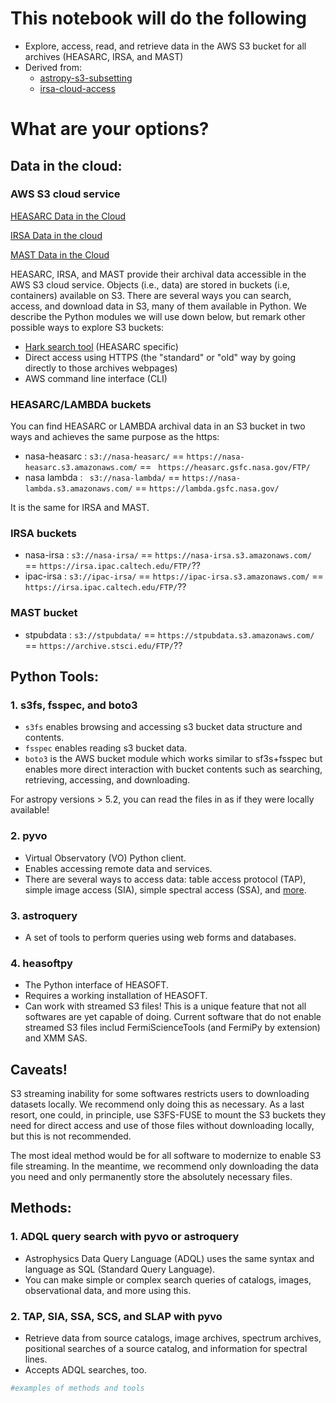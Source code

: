 # This notebook will do the following

* Explore, access, read, and retrieve data in the AWS S3 bucket for all archives (HEASARC, IRSA, and MAST)
* Derived from: 
    * <a href="https://github.com/nasa-fornax/fornax-s3-subsets/blob/main/notebooks/astropy-s3-subsetting-demo.ipynb">astropy-s3-subsetting</a>
    * <a href="https://caltech-ipac.github.io/irsa-tutorials/tutorials/cloud_access/cloud-access-intro.html">irsa-cloud-access</a>

# What are your options? 

## Data in the cloud:
### AWS S3 cloud service
   <a href="https://heasarc.gsfc.nasa.gov/docs/archive/cloud.html">HEASARC Data in the Cloud</a>
   
   <a href="https://irsa.ipac.caltech.edu/cloud_access/">IRSA Data in the cloud</a>
   
   <a href="https://outerspace.stsci.edu/display/MASTDOCS/Public+AWS+Data"> MAST Data in the Cloud</a>
   
HEASARC, IRSA, and MAST provide their archival data accessible in the AWS S3 cloud service. Objects (i.e., data) are stored in buckets (i.e, containers) available on S3.  There are several ways you can search, access, and download data in S3, many of them available in Python. We describe the Python modules we will use down below, but remark other possible ways to explore S3 buckets:
* <a href="https://heasarc.gsfc.nasa.gov/docs/archive/cloud/hark.html">Hark search tool</a> (HEASARC specific)
* Direct access using HTTPS (the "standard" or "old" way by going directly to those archives webpages)
* AWS command line interface (CLI)

### HEASARC/LAMBDA buckets
You can find HEASARC or LAMBDA archival data in an S3 bucket in two ways and achieves the same purpose as the https:
* nasa-heasarc : ``s3://nasa-heasarc/`` == ``https://nasa-heasarc.s3.amazonaws.com/`` == `` https://heasarc.gsfc.nasa.gov/FTP/``
* nasa lambda : `` s3://nasa-lambda/`` == ``https://nasa-lambda.s3.amazonaws.com/`` == ``https://lambda.gsfc.nasa.gov/``

It is the same for IRSA and MAST.

### IRSA buckets
* nasa-irsa : ``s3://nasa-irsa/`` == ``https://nasa-irsa.s3.amazonaws.com/`` == ``https://irsa.ipac.caltech.edu/FTP/``??
* ipac-irsa : ``s3://ipac-irsa/`` == ``https://ipac-irsa.s3.amazonaws.com/`` == ``https://irsa.ipac.caltech.edu/FTP/``??


### MAST bucket
* stpubdata : ``s3://stpubdata/`` == ``https://stpubdata.s3.amazonaws.com/`` == ``https://archive.stsci.edu/FTP/``??

##  Python Tools: 
### 1. s3fs, fsspec, and boto3

* ``s3fs`` enables browsing and accessing s3 bucket data structure and contents. 
* ``fsspec`` enables reading s3 bucket data.
* ``boto3`` is the AWS bucket module which works similar to sf3s+fsspec but enables more direct interaction with bucket contents such as searching, retrieving, accessing, and downloading. 
    
For astropy versions > 5.2, you can read the files in as if they were locally available!   

### 2. pyvo
* Virtual Observatory (VO) Python client.
* Enables accessing remote data and services.
* There are several ways to access data: table access protocol (TAP), simple image access (SIA), simple spectral access (SSA), and <a href="https://pyvo.readthedocs.io/en/latest/">more</a>.
   
### 3. astroquery
* A set of tools to perform queries using web forms and databases. 
   
### 4. heasoftpy
* The Python interface of HEASOFT. 
* Requires a working installation of HEASOFT.
* Can work with streamed S3 files! This is a unique feature that not all softwares are yet capable of doing. Current software that do not enable streamed S3 files includ FermiScienceTools (and FermiPy by extension) and XMM SAS. 

## Caveats!
S3 streaming inability for some softwares restricts users to downloading datasets locally. We recommend only doing this as necessary. As a last resort, one could, in principle, use S3FS-FUSE to mount the S3 buckets they need for direct access and use of those files without downloading locally, but this is not recommended. 

The most ideal method would be for all software to modernize to enable S3 file streaming. In the meantime, we recommend only downloading the data you need and only permanently store the absolutely necessary files. 

## Methods: 
### 1. ADQL query search with pyvo or astroquery 
* Astrophysics Data Query Language (ADQL) uses the same syntax and language as SQL (Standard Query Language). 
* You can make simple or complex search queries of catalogs, images, observational data, and more using this.

### 2. TAP, SIA, SSA, SCS, and SLAP with pyvo
* Retrieve data from source catalogs, image archives, spectrum archives, positional searches of a source catalog, and information for spectral lines. 
* Accepts ADQL searches, too.


```python
#examples of methods and tools 
```
